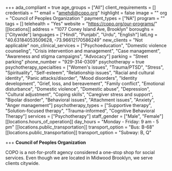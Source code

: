 +++
ada_compliant = true
age_groups = ["All"]
client_requirements = []
credentials = ""
email = "amehdi@copo.org"
highlight = false
image = ""
org = "Council of Peoples Organization "
payment_types = ["NA"]
program = ""
tags = []
telehealth = "Yes"
website = "https://copo.org/our-programs/"
[[locations]]
address = "1077 Coney Island Ave, Brooklyn"
boroughs = ["Citywide"]
languages = ["Hindi", "Punjabi", "Urdu", "English"]
latLng = "40.63184053509628, -73.96612170586249"
new_clients = "Not applicable"
non_clinical_services = ["Psychoeducation", "Domestic violence counseling", "Crisis intervention and management", "Case management", "Awareness and stigma campaigns", "Advocacy"]
parking = "Street parking"
phone_number = "929-314-0309"
psychotherapy = true
psychotherapy_specialties = ["Women's issues", "Trauma/PTSD", "Stress", "Spirituality", "Self-esteem", "Relationship issues", "Racial and cultural identity", "Panic attacks/disorder", "Mood disorders", "Identity development", "Grief, loss, and bereavement", "Family conflict", "Emotional disturbance", "Domestic violence", "Domestic abuse", "Depression", "Cultural adjustment", "Coping skills", "Caregiver stress and support", "Bipolar disorder", "Behavioral issues", "Attachment issues", "Anxiety", "Anger management"]
psychotherapy_types = ["Supportive therapy", "Solution-focused therapy", "Trauma-informed", "Cognitive Behavioral Therapy"]
services = ["Psychotherapy"]
staff_gender = ["Male", "Female"]
[[locations.hours_of_operation]]
day_hours = "Monday - Friday: 9 am - 5 pm"
[[locations.public_transportation]]
transport_option = "Bus: B-68"
[[locations.public_transportation]]
transport_option = "Subway: B, Q"

+++
**Council of Peoples Organization**

COPO is a not-for-profit agency considered a one-stop shop for social services. Even though we are located in Midwood Brooklyn, we serve clients citywide.